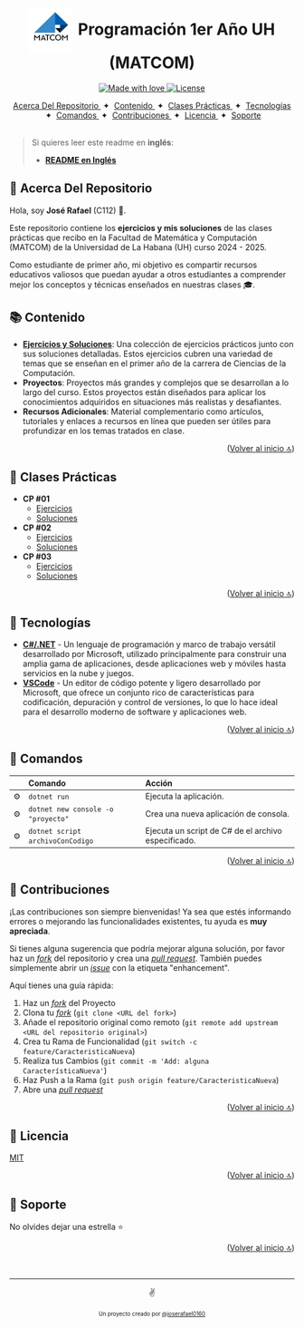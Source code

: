 <a id="top"></a>

<h1 align="center"><img src="./GH/matcom.jpeg" width="80" align="center"> Programación 1er Año UH (MATCOM)</h1>


<p align="center">
  <a href="#">
    <img src="https://img.shields.io/badge/made%20with-love-E760A4.svg" alt="Made with love">
  </a>
  <a href="https://opensource.org/licenses/MIT" target="_blank">
    <img src="https://img.shields.io/badge/license-MIT-green.svg" alt="License">
  </a>
</p>

<div align="center">
    <a href="#-acerca-del-repositorio" target="_blank">
        Acerca Del Repositorio
    </a>
    <span>&nbsp;✦&nbsp;</span>
    <a href="#-contenido" target="_blank">
        Contenido
    </a>
    <span>&nbsp;✦&nbsp;</span>
    <a href="#-clases-prácticas" target="_blank">
        Clases Prácticas
    </a>
    <span>&nbsp;✦&nbsp;</span>
    <a href="#-tecnologías" target="_blank">
        Tecnologías
    </a>
    <span>&nbsp;✦&nbsp;</span>
    <a href="#-comandos" target="_blank">
        Comandos
    </a>
    <span>&nbsp;✦&nbsp;</span>
    <a href="#-contribuciones" target="_blank">
        Contribuciones
    </a>
    <span>&nbsp;✦&nbsp;</span>
    <a href="#-licencia" target="_blank">
        Licencia
    </a>
    <span>&nbsp;✦&nbsp;</span>
    <a href="#-Soporte" target="_blank">
        Soporte
    </a>
</div>
<br>

> Si quieres leer este readme en **inglés**:
> - [**README en Inglés**](https://github.com/joserafael0160/MATCOM-Programacion-1/blob/main/README.en.md)


## 📜 Acerca Del Repositorio 
Hola, soy **José Rafael** (C112) 👋.

Este repositorio contiene los **ejercicios y mis soluciones** de las clases prácticas que recibo en la Facultad de Matemática y Computación (MATCOM) de la Universidad de La Habana (UH) curso 2024 - 2025. 

Como estudiante de primer año, mi objetivo es compartir recursos educativos valiosos que puedan ayudar a otros estudiantes a comprender mejor los conceptos y técnicas enseñados en nuestras clases 🎓.

## 📚 Contenido
- [**Ejercicios y Soluciones**](#-clases-prácticas): Una colección de ejercicios prácticos junto con sus soluciones detalladas. Estos ejercicios cubren una variedad de temas que se enseñan en el primer año de la carrera de Ciencias de la Computación.
- **Proyectos**: Proyectos más grandes y complejos que se desarrollan a lo largo del curso. Estos proyectos están diseñados para aplicar los conocimientos adquiridos en situaciones más realistas y desafiantes.
- **Recursos Adicionales**: Material complementario como artículos, tutoriales y enlaces a recursos en línea que pueden ser útiles para profundizar en los temas tratados en clase.


<p align="right">(<a href="#top">Volver al inicio 🔝</a>)</p>

## 🧩 Clases Prácticas 
- **CP #01**
  - [Ejercicios](https://github.com/joserafael0160/MATCOM-Programacion-1/blob/main/Clases%20Pr%C3%A1cticas/CP%20%2301/cp1.pdf)
  - [Soluciones](https://github.com/joserafael0160/MATCOM-Programacion-1/blob/main/Clases%20Pr%C3%A1cticas/CP%20%2301/Soluciones/cp1_respuestas.pdf)
- **CP #02**
  - [Ejercicios](https://github.com/joserafael0160/MATCOM-Programacion-1/blob/main/Clases%20Pr%C3%A1cticas/CP%20%2302/cp2%20-%20Hello%20World.pdf)
  - [Soluciones](https://github.com/joserafael0160/MATCOM-Programacion-1/blob/main/Clases%20Pr%C3%A1cticas/CP%20%2302/Soluciones/)
- **CP #03**
  - [Ejercicios](https://github.com/joserafael0160/MATCOM-Programacion-1/blob/main/Clases%20Pr%C3%A1cticas/CP%20%2303/Cp3%20-%20Condicionales.pdf)
  - [Soluciones](https://github.com/joserafael0160/MATCOM-Programacion-1/tree/main/Clases%20Pr%C3%A1cticas/CP%20%2303/Soluciones)
  
<p align="right">(<a href="#top">Volver al inicio 🔝</a>)</p>

## 🧰 Tecnologías
- [**C#/.NET**](https://learn.microsoft.com/es-es/dotnet/csharp/) - Un lenguaje de programación y marco de trabajo versátil desarrollado por Microsoft, utilizado principalmente para construir una amplia gama de aplicaciones, desde aplicaciones web y móviles hasta servicios en la nube y juegos.
- [**VSCode**](https://code.visualstudio.com/) - Un editor de código potente y ligero desarrollado por Microsoft, que ofrece un conjunto rico de características para codificación, depuración y control de versiones, lo que lo hace ideal para el desarrollo moderno de software y aplicaciones web.


<p align="right">(<a href="#top">Volver al inicio 🔝</a>)</p>



## 🧞 Comandos
|      | Comando   | Acción                                         |
| :--- | :-------- | :-------------------------------------------- |
| ⚙️    | `dotnet run`     | Ejecuta la aplicación.           |
| ⚙️    | `dotnet new console -o "proyecto"`   | Crea una nueva aplicación de consola.    |
| ⚙️    | `dotnet script archivoConCodigo`    | Ejecuta un script de C# de el archivo especificado. |

<p align="right">(<a href="#top">Volver al inicio 🔝</a>)</p>


## 🤝 Contribuciones

¡Las contribuciones son siempre bienvenidas! Ya sea que estés informando errores o mejorando las funcionalidades existentes, tu ayuda es **muy apreciada**.

Si tienes alguna sugerencia que podría mejorar alguna solución, por favor haz un [_fork_](https://github.com/joserafael0160/MATCOM-Programacion-1/fork) del repositorio y crea una [_pull request_](https://github.com/joserafael0160/MATCOM-Programacion-1/pulls). También puedes simplemente abrir un [_issue_](https://github.com/joserafael0160/MATCOM-Programacion-1/issues) con la etiqueta "enhancement".

Aquí tienes una guía rápida:

1. Haz un [_fork_](https://github.com/joserafael0160/MATCOM-Programacion-1/fork) del Proyecto
2. Clona tu [_fork_](https://github.com/joserafael0160/MATCOM-Programacion-1/fork) (`git clone <URL del fork>`)
3. Añade el repositorio original como remoto (`git remote add upstream <URL del repositorio original>`)
4. Crea tu Rama de Funcionalidad (`git switch -c feature/CaracteristicaNueva`)
5. Realiza tus Cambios (`git commit -m 'Add: alguna CaracterísticaNueva'`)
6. Haz Push a la Rama (`git push origin feature/CaracteristicaNueva`)
7. Abre una [_pull request_](https://github.com/joserafael0160/MATCOM-Programacion-1/pulls)

<p align="right">(<a href="#top">Volver al inicio 🔝</a>)</p>

## 🔑 Licencia
[MIT](https://github.com/joserafael0160/MATCOM-Programacion-1/blob/main/LICENSE)

<p align="right">(<a href="#top">Volver al inicio 🔝</a>)</p>

## 🙏 Soporte
No olvides dejar una estrella ⭐️

<p align="right">(<a href="#top">Volver al inicio 🔝</a>)</p>

<br>
<hr>
<p align="center">✌️</p>
<p align="center">
<sub><sup>Un proyecto creado por <a href="https://github.com/joserafael0160">@joserafael0160</a></sup></sub>
